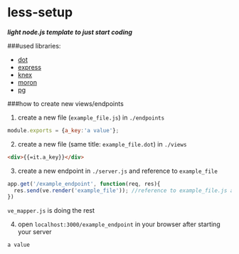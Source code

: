# less-setup
***light node.js template to just start coding***

###used libraries:
 - [dot](https://github.com/olado/doT)
 - [express](https://github.com/strongloop/expressjs.com)
 - [knex](https://github.com/tgriesser/knex)
 - [moron](https://github.com/Vincit/moron.js/)
 - [pg](https://github.com/brianc/node-postgres)

###how to create new views/endpoints
1) create a new file (```example_file.js```) in ```./endpoints```
```javascript
module.exports = {a_key:'a value'};
```
2) create a new file (same title: ```example_file.dot```) in ```./views```
```html
<div>{{=it.a_key}}</div>
```
3) create a new endpoint in ```./server.js``` and reference to ```example_file```
```javascript
app.get('/example_endpoint', function(req, res){
  res.send(ve.render('example_file')); //reference to example_file.js and example_file.dot
})
```
```ve_mapper.js``` is doing the rest

4) open ```localhost:3000/example_endpoint``` in your browser after starting your server
```
a value
```